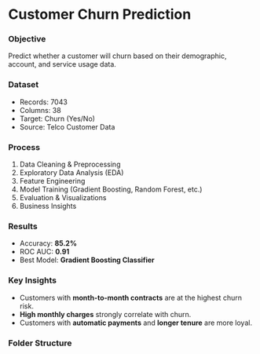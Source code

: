 # Customer Churn Prediction

### Objective
Predict whether a customer will churn based on their demographic, account, and service usage data.

### Dataset
- Records: 7043  
- Columns: 38  
- Target: Churn (Yes/No)  
- Source: Telco Customer Data  

### Process
1. Data Cleaning & Preprocessing  
2. Exploratory Data Analysis (EDA)  
3. Feature Engineering  
4. Model Training (Gradient Boosting, Random Forest, etc.)  
5. Evaluation & Visualizations  
6. Business Insights  

### Results
- Accuracy: **85.2%**  
- ROC AUC: **0.91**  
- Best Model: **Gradient Boosting Classifier**

### Key Insights
- Customers with **month-to-month contracts** are at the highest churn risk.  
- **High monthly charges** strongly correlate with churn.  
- Customers with **automatic payments** and **longer tenure** are more loyal.  

### Folder Structure

